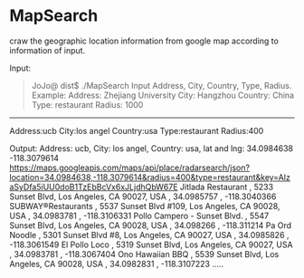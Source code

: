 # MapSearch
craw the geographic location information from google map according to information of input.

Input:
>JoJo@ dist$ ./MapSearch 
Input Address, City, Country, Type, Radius.
Example:
Address: Zhejiang University
City: 	 Hangzhou
Country: China
Type:	 restaurant
Radius:	 1000
------------------------
Address:ucb
City:los angel
Country:usa
Type:restaurant
Radius:400

Output:
Address: ucb,  City: los angel,  Country: usa, lat and lng:  	 34.0984638 -118.3079614
https://maps.googleapis.com/maps/api/place/radarsearch/json?location=34.0984638,-118.3079614&radius=400&type=restaurant&key=AIzaSyDfa5iUU0doB1TzEbBcVx6xJLjdhQbW67E
Jitlada Restaurant , 5233 Sunset Blvd, Los Angeles, CA 90027, USA , 34.0985757 , -118.3040366
SUBWAY®Restaurants , 5537 Sunset Blvd #109, Los Angeles, CA 90028, USA , 34.0983781 , -118.3106331
Pollo Campero - Sunset Blvd. , 5547 Sunset Blvd, Los Angeles, CA 90028, USA , 34.098266 , -118.311214
Pa Ord Noodle , 5301 Sunset Blvd #8, Los Angeles, CA 90027, USA , 34.0985826 , -118.3061549
El Pollo Loco , 5319 Sunset Blvd, Los Angeles, CA 90027, USA , 34.0983781 , -118.3067404
Ono Hawaiian BBQ , 5539 Sunset Blvd, Los Angeles, CA 90028, USA , 34.0982831 , -118.3107223
.....
